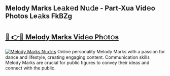 ## Melody Marks Le𝚊k𝚎d N𝚞𝚍e - Part-Xua Vid𝚎o Photos Le𝚊ks FkBZg

# <h2><a href="http://fbbqwa.evod.top/?m=Melody+Marks">🔗 👉🔴 Melody Marks Vid𝚎o Ph𝚘t𝚘s</a></h2>

[![Melody Marks N𝚞d𝚎s](https://i.imgur.com/8V9OHl7.gif)](http://fbbqwa.evod.top/?m=Melody+Marks)
Online personality Melody Marks with a passion for dance and lifestyle, creating engaging content. Communication skills Melody Marks are crucial for public figures to convey their ideas and connect with the public. 
